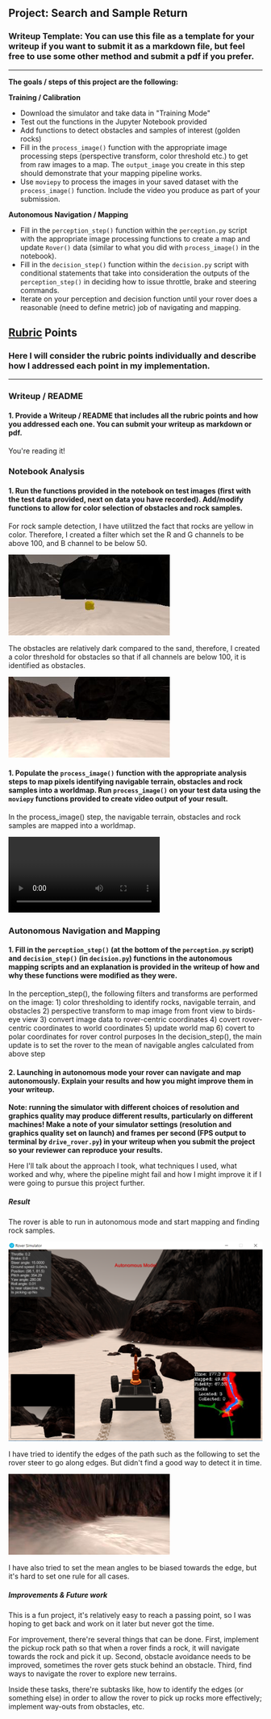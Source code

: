 ## Project: Search and Sample Return
### Writeup Template: You can use this file as a template for your writeup if you want to submit it as a markdown file, but feel free to use some other method and submit a pdf if you prefer.

---


**The goals / steps of this project are the following:**  

**Training / Calibration**  

* Download the simulator and take data in "Training Mode"
* Test out the functions in the Jupyter Notebook provided
* Add functions to detect obstacles and samples of interest (golden rocks)
* Fill in the `process_image()` function with the appropriate image processing steps (perspective transform, color threshold etc.) to get from raw images to a map.  The `output_image` you create in this step should demonstrate that your mapping pipeline works.
* Use `moviepy` to process the images in your saved dataset with the `process_image()` function.  Include the video you produce as part of your submission.

**Autonomous Navigation / Mapping**

* Fill in the `perception_step()` function within the `perception.py` script with the appropriate image processing functions to create a map and update `Rover()` data (similar to what you did with `process_image()` in the notebook). 
* Fill in the `decision_step()` function within the `decision.py` script with conditional statements that take into consideration the outputs of the `perception_step()` in deciding how to issue throttle, brake and steering commands. 
* Iterate on your perception and decision function until your rover does a reasonable (need to define metric) job of navigating and mapping.  

[//]: # (Image References)

[image1]: ./imgs/auto_mode_run.PNG
[image2]: ./calibration_images/example_grid1.jpg
[image3]: ./calibration_images/example_rock1.jpg 
[image4]: ./calibration_images/example_edge.jpg 
[image5]: ./calibration_images/example_obs1.jpg 
[video1]: ./output/test_mapping.mp4 


## [Rubric](https://review.udacity.com/#!/rubrics/916/view) Points
### Here I will consider the rubric points individually and describe how I addressed each point in my implementation.  

---
### Writeup / README

#### 1. Provide a Writeup / README that includes all the rubric points and how you addressed each one.  You can submit your writeup as markdown or pdf.  

You're reading it!

### Notebook Analysis
#### 1. Run the functions provided in the notebook on test images (first with the test data provided, next on data you have recorded). Add/modify functions to allow for color selection of obstacles and rock samples.
For rock sample detection, I have utilitzed the fact that rocks are yellow in color. Therefore, I created a filter which set the R and G channels to be above 100, and B channel to be below 50.

![alt text][image3]

The obstacles are relatively dark compared to the sand, therefore, I created a color threshold for obstacles so that if all channels are below 100, it is identified as obstacles.

![alt text][image5]

#### 1. Populate the `process_image()` function with the appropriate analysis steps to map pixels identifying navigable terrain, obstacles and rock samples into a worldmap.  Run `process_image()` on your test data using the `moviepy` functions provided to create video output of your result. 
In the process_image() step, the navigable terrain, obstacles and rock samples are mapped into a worldmap.

![alt text][video1]

### Autonomous Navigation and Mapping

#### 1. Fill in the `perception_step()` (at the bottom of the `perception.py` script) and `decision_step()` (in `decision.py`) functions in the autonomous mapping scripts and an explanation is provided in the writeup of how and why these functions were modified as they were.
In the perception_step(), the following filters and transforms are performed on the image: 1) color thresholding to identify rocks, navigable terrain, and obstacles 2) perspective transform to map image from front view to birds-eye view 3) convert image data to rover-centric coordinates 4) covert rover-centric coordinates to world coordinates 5) update world map 6) covert to polar coordinates for rover control purposes
In the decision_step(), the main update is to set the rover to the mean of navigable angles calculated from above step 

#### 2. Launching in autonomous mode your rover can navigate and map autonomously.  Explain your results and how you might improve them in your writeup.  

**Note: running the simulator with different choices of resolution and graphics quality may produce different results, particularly on different machines!  Make a note of your simulator settings (resolution and graphics quality set on launch) and frames per second (FPS output to terminal by `drive_rover.py`) in your writeup when you submit the project so your reviewer can reproduce your results.**

Here I'll talk about the approach I took, what techniques I used, what worked and why, where the pipeline might fail and how I might improve it if I were going to pursue this project further.  

##### Result
The rover is able to run in autonomous mode and start mapping and finding rock samples.

![alt text][image1]

I have tried to identify the edges of the path such as the following to set the rover steer to go along edges. But didn't find a good way to detect it in time.

![alt text][image4]

I have also tried to set the mean angles to be biased towards the edge, but it's hard to set one rule for all cases.

##### Improvements & Future work
This is a fun project, it's relatively easy to reach a passing point, so I was hoping to get back and work on it later but never got the time. 

For improvement, there're several things that can be done. First, implement the pickup rock path so that when a rover finds a rock, it will navigate towards the rock and pick it up. Second, obstacle avoidance needs to be improved, sometimes the rover gets stuck behind an obstacle. Third, find ways to navigate the rover to explore new terrains.

Inside these tasks, there're subtasks like, how to identify the edges (or something else) in order to allow the rover to pick up rocks more effectively; implement way-outs from obstacles, etc.

